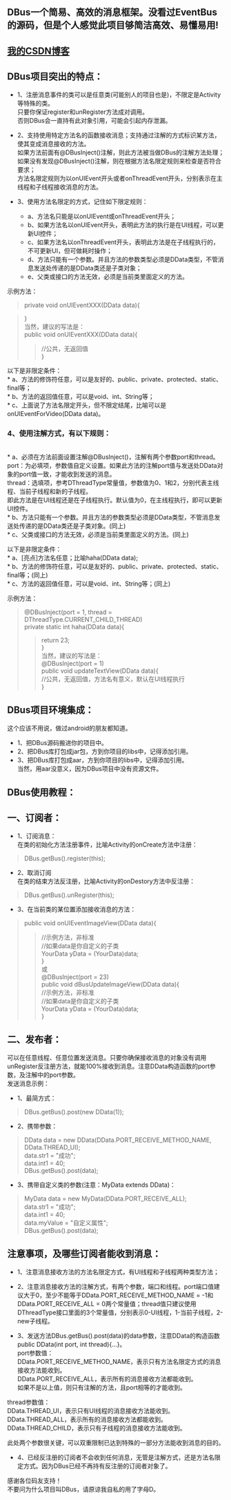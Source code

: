 ## DBus一个简易、高效的消息框架。没看过EventBus的源码，但是个人感觉此项目够简洁高效、易懂易用!

## [我的CSDN博客](http://blog.csdn.net/fesdgasdgasdg/article/details/79121783 "文章地址")

## DBus项目突出的特点：
* 1、注册消息事件的类可以是任意类(可能别人的项目也是)，不限定是Activity等特殊的类。<br/>
只要你保证register和unRegister方法成对调用。<br/>
否则DBus会一直持有此对象引用，可能会引起内存泄漏。<br/>

* 2、支持使用特定方法名的函数接收消息；支持通过注解的方式标识某方法，使其变成消息接收的方法。<br/>
如果方法前面有@DBusInject()注解，则此方法被当做DBus的注解方法处理；<br/>
如果没有发现@DBusInject()注解，则在根据方法名限定规则来检查是否符合要求；<br/> 
方法名限定规则为以onUIEvent开头或者onThreadEvent开头，分别表示在主线程和子线程接收消息的方法。<br/>

* 3、使用方法名限定的方式，记住如下限定规则：<br/>
	* a、方法名只能是以onUIEvent或onThreadEvent开头；<br/>
	* b、如果方法名以onUIEvent开头，表明此方法的执行是在UI线程，可以更新UI控件；<br/>
	* c、如果方法名以onThreadEvent开头，表明此方法是在子线程执行的，不可更新UI，但可做耗时操作；<br/>
	* d、方法只能有一个参数。并且方法的参数类型必须是DData类型，不管消息发送处传递的是DData类还是子类对象；<br/>
	* e、父类或接口的方法无效，必须是当前类里面定义的方法。<br/>

示例方法：<br/>
> private void onUIEventXXX(DData data){<br/>

> }<br/>
当然，建议的写法是：<br/>
> public void onUIEventXXX(DData data){<br/>
>>  //公共，无返回值<br/>
> }<br/>

以下是非限定条件：<br/>
	* a、方法的修饰符任意，可以是友好的、public、private、protected、static、final等；<br/>
	* b、方法的返回值任意，可以是void、int、String等；<br/>
	* c、上面说了方法名限定开头，但不限定结尾，比喻可以是onUIEventForVideo(DData data)。<br/>

### 4、使用注解方式，有以下规则：
<br/>
	* a、必须在方法前面设置注解@DBusInject()，注解有两个参数port和thread。<br/>
	port：为必填项，参数值自定义设置。如果此方法的注解port值与发送处DData对象的port值一致，才能收到发送的消息。<br/>
	thread：选填项，参考DThreadType常量值，参数值为0、1和2，分别代表主线程、当前子线程和新的子线程。<br/>
	即此方法是在UI线程还是在子线程执行。默认值为0，在主线程执行，即可以更新UI控件。<br/>
	* b、方法只能有一个参数。并且方法的参数类型必须是DData类型，不管消息发送处传递的是DData类还是子类对象。(同上)<br/>
	* c、父类或接口的方法无效，必须是当前类里面定义的方法。(同上)<br/>
    

以下是非限定条件：<br/>
	* a、[亮点]方法名任意；比喻haha(DData data);<br/>
	* b、方法的修饰符任意，可以是友好的、public、private、protected、static、final等；(同上)<br/>
	* c、方法的返回值任意，可以是void、int、String等；(同上)<br/>

示例方法：<br/>
> @DBusInject(port = 1, thread = DThreadType.CURRENT_CHILD_THREAD)<br/>
> private static int haha(DData data){<br/>
>>  return 23;<br/>
> }<br/>
当然，建议的写法是：<br/>
> @DBusInject(port = 1)<br/>
> public void updateTextView(DData data){<br/>
>>  //公共，无返回值，方法名有意义，默认在UI线程执行<br/>
> }

## DBus项目环境集成：
这个应该不用说，做过android的朋友都知道。<br/>
* 1、把DBus源码搬进你的项目中。<br/>
* 2、把DBus库打包成jar包，方到你项目的libs中，记得添加引用。<br/>
* 3、把DBus库打包成aar，方到你项目的libs中，记得添加引用。<br/>
当然，用aar没意义，因为DBus项目中没有资源文件。<br/>

## DBus使用教程：
## 一、订阅者：
* 1、订阅消息：<br/>
在类的初始化方法注册事件，比喻Activity的onCreate方法中注册：<br/>
> DBus.getBus().register(this);

* 2、取消订阅<br/>
在类的结束方法反注册，比喻Activity的onDestory方法中反注册：<br/>
> DBus.getBus().unRegister(this);<br/>

* 3、在当前类的某位置添加接收消息的方法：<br/>
> public void onUIEventImageView(DData data){<br/>
>>  //示例方法，非标准<br/>
>>  //如果data是你自定义的子类<br/>
>>  YourData yData = (YourData)data;<br/>
> }<br/>
或<br/>
> @DBusInject(port = 23)<br/>
> public void dBusUpdateImageView(DData data){<br/>
>>  //示例方法，非标准<br/>
>>  //如果data是你自定义的子类<br/>
>>  YourData yData = (YourData)data;<br/>
> }

## 二、发布者：
可以在任意线程、任意位置发送消息。只要你确保接收消息的对象没有调用unRegister反注册方法，就能100%接收到消息。注意DData构造函数的port参数，及注解中的port参数。<br/>
发送消息示例：<br/>
* 1、最简方式：<br/>
> DBus.getBus().post(new DData(1));<br/>

* 2、携带参数：<br/>
> DData data = new DData(DData.PORT_RECEIVE_METHOD_NAME, DData.THREAD_UI);<br/>
> data.str1 = "成功";<br/>
> data.int1 = 40;<br/>
> DBus.getBus().post(data);<br/>

* 3、携带自定义类的参数(注意：MyData extends DData)：<br/>
> MyData data = new MyData(DData.PORT_RECEIVE_ALL);<br/>
> data.str1 = "成功";<br/>
> data.int1 = 40;<br/>
> data.myValue = "自定义属性";<br/>
> DBus.getBus().post(data);<br/>


## 注意事项，及哪些订阅者能收到消息：<br/>
* 1、注意消息接收方法的方法名限定方式，有UI线程和子线程两种类型方法；<br/>

* 2、注意消息接收方法的注解方式，有两个参数，端口和线程。port端口值建议大于0，至少不能等于DData.PORT_RECEIVE_METHOD_NAME = -1和DData.PORT_RECEIVE_ALL = 0两个常量值；thread值只建议使用DThreadType接口里面的3个常量值，分别表示0-UI线程，1-当前子线程，2-new子线程。<br/>

* 3、发送方法DBus.getBus().post(data)的data参数，注意DData的构造函数public DData(int port, int thread){...}。<br/>
port参数值：<br/>
DData.PORT_RECEIVE_METHOD_NAME，表示只有方法名限定方式的消息接收方法能收到。<br/>
DData.PORT_RECEIVE_ALL，表示所有的消息接收方法都能收到。<br/>
如果不是以上值，则只有注解的方法，且port相等的才能收到。<br/>

thread参数值：<br/>
DData.THREAD_UI，表示只有UI线程的消息接收方法能收到。<br/>
DData.THREAD_ALL，表示所有的消息接收方法都能收到。<br/>
DData.THREAD_CHILD，表示只有子线程的消息接收方法能收到。<br/>


此处两个参数很关键，可以双重限制已达到特殊的一部分方法能收到消息的目的。<br/>


* 4、已经反注册的订阅者不会收到任何消息，无管是注解方式，还是方法名限定方式。因为DBus已经不再持有反注册的订阅者对象了。<br/>

感谢各位码友支持！<br/>
不要问为什么项目叫DBus，请原谅我自私的用了字母D。


